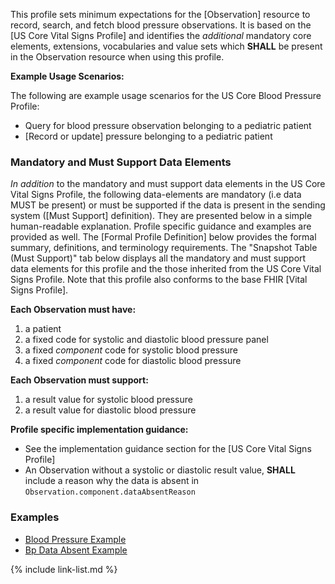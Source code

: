 
This profile sets minimum expectations for the [Observation] resource to record, search, and fetch blood pressure observations. It is based on the [US Core Vital Signs Profile] and identifies the *additional* mandatory core elements, extensions, vocabularies and value sets which **SHALL** be present in the Observation resource when using this profile.

**Example Usage Scenarios:**

The following are example usage scenarios for the US Core Blood Pressure Profile:

- Query for blood pressure observation belonging to a pediatric patient
- [Record or update] pressure belonging to a pediatric patient

### Mandatory and Must Support Data Elements

*In addition* to the mandatory and must support data elements in the US Core Vital Signs Profile, the following data-elements are mandatory (i.e data MUST be present) or must be supported if the data is present in the sending system ([Must Support] definition). They are presented below in a simple human-readable explanation. Profile specific guidance and examples are provided as well.  The [Formal Profile Definition] below provides the  formal summary, definitions, and terminology requirements.  The "Snapshot Table (Must Support)" tab below displays all the mandatory and must support data elements for this profile and the those inherited from the US Core Vital Signs Profile.  Note that this profile also conforms to the base FHIR [Vital Signs Profile].

**Each Observation must have:**

1.  a patient
1.  a fixed code for systolic and diastolic blood pressure panel
1.  a fixed *component* code for systolic blood pressure
1.  a fixed *component* code for diastolic blood pressure

**Each Observation must support:**

1.  a result value for systolic blood pressure
1.  a result value for diastolic blood pressure

**Profile specific implementation guidance:**

- See the implementation guidance section for the [US Core Vital Signs Profile]
- An Observation without a systolic or diastolic result value, **SHALL** include a reason why the data is absent in `Observation.component.dataAbsentReason`


### Examples

- [Blood Pressure Example](Observation-blood-pressure.html)
- [Bp Data Absent Example](Observation-bp-data-absent.html)

{% include link-list.md %}
